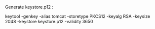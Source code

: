 Generate keystore.p12 :

keytool -genkey -alias tomcat -storetype PKCS12 -keyalg RSA -keysize 2048 -keystore keystore.p12 -validity 3650
